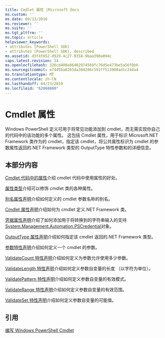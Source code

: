 ```yaml
---
title: Cmdlet 属性 |Microsoft Docs
ms.custom: ''
ms.date: 09/13/2016
ms.reviewer: ''
ms.suite: ''
ms.tgt_pltfrm: ''
ms.topic: article
helpviewer_keywords:
- attributes [PowerShell SDK]
- attributes [PowerShell SDK], described
ms.assetid: d3f4f652-d929-4c27-9358-9baa390a094c
caps.latest.revision: 14
ms.openlocfilehash: 326cd408e86402974569fc76d5e473be5a56f0b6
ms.sourcegitcommit: e7445ba8203da304286c591ff513900ad1c244a4
ms.translationtype: MT
ms.contentlocale: zh-CN
ms.lasthandoff: 04/23/2019
ms.locfileid: "62068600"
---
```

# <a name="cmdlet-attributes"></a>Cmdlet 属性

Windows PowerShell 定义可用于将常见功能添加到 cmdlet，而无需实现你自己的代码中的该功能的多个属性。 这包括 Cmdlet 属性，用于标识 Microsoft.NET Framework 类作为的 cmdlet，指定该 cmdlet，将公共属性标识为 cmdlet 的参数属性返回的.NET Framework 类型的 OutputType 特性参数和的详细信息。

## <a name="in-this-section"></a>本部分内容

[Cmdlet 代码中的属性](./attributes-in-cmdlet-code.md)介绍 cmdlet 代码中使用属性的好处。

[属性类型](./attribute-types.md)介绍可以修饰 cmdlet 类的各种属性。

[别名属性声明](./alias-attribute-declaration.md)介绍如何定义的 cmdlet 参数名称的别名。

[Cmdlet 属性声明](./cmdlet-attribute-declaration.md)介绍如何为 cmdlet 定义.NET Framework 类。

[凭据属性声明](./credential-attribute-declaration.md)介绍了如何添加用于将转换到的字符串输入的支持[System.Management.Automation.PSCredential](/dotnet/api/System.Management.Automation.PSCredential)对象。

[OutputType 属性声明](./outputtype-attribute-declaration.md)介绍如何指定该 cmdlet 返回的.NET Framework 类型。

[参数特性声明](./parameter-attribute-declaration.md)介绍如何定义一个 cmdlet 的参数。

[ValidateCount 特性声明](./validatecount-attribute-declaration.md)介绍如何定义为参数允许使用多少参数。

[ValidateLength 特性声明](./validatelength-attribute-declaration.md)介绍如何定义参数自变量的长度 （以字符为单位）。

[ValidatePattern 特性声明](./validatepattern-attribute-declaration.md)介绍如何定义参数自变量的有效模式。

[ValidateRange 特性声明](./validaterange-attribute-declaration.md)介绍如何定义参数自变量的有效范围。

[ValidateSet 特性声明](./validateset-attribute-declaration.md)介绍如何定义参数自变量的可能值。

## <a name="reference"></a>引用

[编写 Windows PowerShell Cmdlet](./writing-a-windows-powershell-cmdlet.md)

